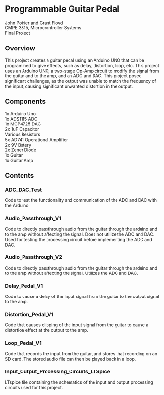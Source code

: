 # Programmable Guitar Pedal
John Poirier and Grant Floyd\
CMPE 3815, Microcrontroller Systems\
Final Project

## Overview
This project creates a guitar pedal using an Arduino UNO that can be programmed to give effects, such as delay, distortion, loop, etc. This project uses an Arduino UNO, a two-stage Op-Amp circuit to modify the signal from the guitar and to the amp, and
an ADC and DAC. This project posed significant challenges, as the output was unable to match the frequency of the input, causing significant unwanted distortion in the output.

## Components
1x Arduino Uno\
1x ADS1115 ADC\
1x MCP4725 DAC\
2x 1uF Capacitor\
Various Resistors\
5x AD741 Operational Amplifier\
2x 9V Batery\
2x Zener Diode\
1x Guitar\
1x Guitar Amp

## Contents
### ADC_DAC_Test
Code to test the functionality and communication of the ADC and DAC with the Arduino

### Audio_Passthrough_V1
Code to directly passthrough audio from the guitar through the arduino and to the amp without affecting the signal. Does not utilize the ADC and DAC. Used for testing the processing circuit before implementing the ADC and DAC.

### Audio_Passthrough_V2
Code to directly passthrough audio from the guitar through the arduino and to the amp without affecting the signal. Utilizes the ADC and DAC.

### Delay_Pedal_V1
Code to cause a delay of the input signal from the guitar to the output signal to the amp.

### Distortion_Pedal_V1
Code that causes clipping of the input signal from the guitar to cause a distortion effect at the output to the amp.

### Loop_Pedal_V1
Code that records the input from the guitar, and stores that recording on an SD card. The stored audio file can then be played back in a loop. 

### Input_Output_Processing_Circuits_LTSpice
LTspice file containing the schematics of the input and output processing circuits used for this project. 



